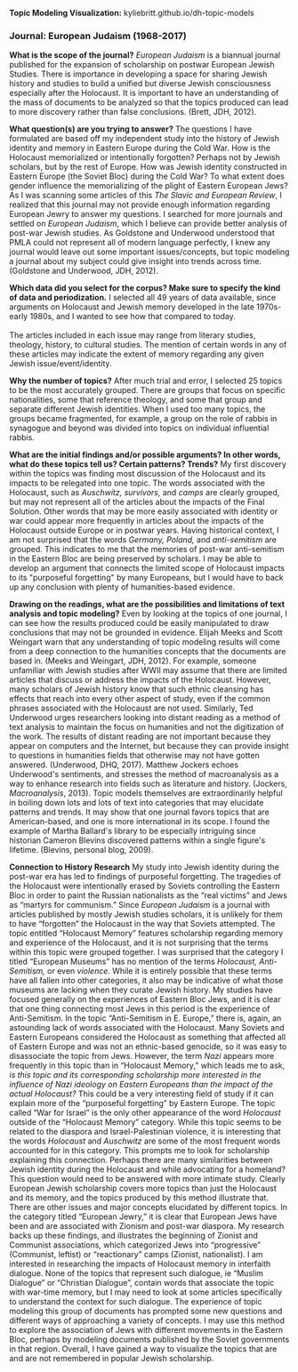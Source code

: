 **Topic Modeling Visualization:** kyliebritt.github.io/dh-topic-models

<h3>Journal: European Judaism (1968-2017)</h3>

**What is the scope of the journal?**
*European Judaism* is a biannual journal published for the expansion of scholarship on postwar European Jewish Studies. There is importance in developing a space for sharing Jewish history and studies to build a unified but diverse Jewish consciousness especially after the Holocaust. 
It is important to have an understanding of the mass of documents to be analyzed so that the topics produced can lead to more discovery rather than false conclusions. (Brett, JDH, 2012). 

**What question(s) are you trying to answer?**
The questions I have formulated are based off my independent study into the history of Jewish identity and memory in Eastern Europe during the Cold War. 
How is the Holocaust memorialized or intentionally forgotten? Perhaps not by Jewish scholars, but by the rest of Europe.
How was Jewish identity constructed in Eastern Europe (the Soviet Bloc) during the Cold War?
To what extent does gender influence the memorializing of the plight of Eastern European Jews?
As I was scanning some articles of this *The Slavic and European Review*, I realized that this journal may not provide enough information regarding European Jewry to answer my questions. I searched for more journals and settled on *European Judaism*, which I believe can provide better analysis of post-war Jewish studies. As Goldstone and Underwood understood that PMLA could not represent all of modern language perfectly, I knew any journal would leave out some important issues/concepts, but topic modeling a journal about my subject could give insight into trends across time. (Goldstone and Underwood, JDH, 2012).

**Which data did you select for the corpus? Make sure to specify the kind of data and periodization.**
I selected all 49 years of data available, since arguments on Holocaust and Jewish memory developed in the late 1970s- early 1980s, and I wanted to see how that compared to today.<br></br>
The articles included in each issue may range from literary studies, theology, history, to cultural studies. The mention of certain words in any of these articles may indicate the extent of memory regarding any given Jewish issue/event/identity. 

**Why the number of topics?**
After much trial and error, I selected 25 topics to be the most accurately grouped. There are groups that focus on specific nationalities, some that reference theology, and some that group and separate different Jewish identities. When I used too many topics, the groups became fragmented, for example, a group on the role of rabbis in synagogue and beyond was divided into topics on individual influential rabbis. 

**What are the initial findings and/or possible arguments? In other words, what do these topics tell us? Certain patterns? Trends?**
My first discovery within the topics was finding most discussion of the Holocaust and its impacts to be relegated into one topic. The words associated with the Holocaust, such as *Auschwitz, survivors,* and *camps* are clearly grouped, but may not represent all of the articles about the impacts of the Final Solution. Other words that may be more easily associated with identity or war could appear more frequently in articles about the impacts of the Holocaust outside Europe or in postwar years. 
Having historical context, I am not surprised that the words *Germany, Poland,* and *anti-semitism* are grouped. This indicates to me that the memories of post-war anti-semitism in the Eastern Bloc are being preserved by scholars. 
I may be able to develop an argument that connects the limited scope of Holocaust impacts to its "purposeful forgetting" by many Europeans, but I would have to back up any conclusion with plenty of humanities-based evidence. 

**Drawing on the readings, what are the possibilities and limitations of text analysis and topic modeling?**
Even by looking at the topics of one journal, I can see how the results produced could be easily manipulated to draw conclusions that may not be grounded in evidence. Elijah Meeks and Scott Weingart warn that any understanding of topic modeling results will come from a deep connection to the humanities concepts that the documents are based in. (Meeks and Weingart, JDH, 2012). For example, someone unfamiliar with Jewish studies after WWII may assume that there are limited articles that discuss or address the impacts of the Holocaust. However, many scholars of Jewish history know that such ethnic cleansing has effects that reach into every other aspect of study, even if the common phrases associated with the Holocaust are not used.
Similarly, Ted Underwood urges researchers looking into distant reading as a method of text analysis to maintain the focus on humanities and not the digitization of the work. The results of distant reading are not important because they appear on computers and the Internet, but because they can provide insight to questions in humanities fields that otherwise may not have gotten answered. (Underwood, DHQ, 2017).
Matthew Jockers echoes Underwood's sentiments, and stresses the method of macroanalysis as a way to enhance research into fields such as literature and history. (Jockers, *Macroanalysis*, 2013).
Topic models themselves are extraordinarily helpful in boiling down lots and lots of text into categories that may elucidate patterns and trends. It may show that one journal favors topics that are American-based, and one is more international in its scope. I found the example of Martha Ballard's library to be especially intriguing since historian Cameron Blevins discovered patterns within a single figure's lifetime. (Blevins, personal blog, 2009).

**Connection to History Research**
My study into Jewish identity during the post-war era has led to findings of purposeful forgetting. The tragedies of the Holocaust were intentionally erased by Soviets controlling the Eastern Bloc in order to paint the Russian nationalists as the “real victims” and Jews as “martyrs for communism.” Since *European Judaism* is a journal with articles published by mostly Jewish studies scholars, it is unlikely for them to have “forgotten” the Holocaust in the way that Soviets attempted. The topic entitled “Holocaust Memory” features scholarship regarding memory and experience of the Holocaust, and it is not surprising that the terms within this topic were grouped together. 
I was surprised that the category I titled “European Museums” has no mention of the terms *Holocaust, Anti-Semitism,* or even *violence.* While it is entirely possible that these terms have all fallen into other categories, it also may be indicative of what those museums are lacking when they curate Jewish history. 
My studies have focused generally on the experiences of Eastern Bloc Jews, and it is clear that one thing connecting most Jews in this period is the experience of Anti-Semitism. In the topic “Anti-Semitism in E. Europe,” there is, again, an astounding lack of words associated with the Holocaust. Many Soviets and Eastern Europeans considered the Holocaust as something that affected all of Eastern Europe and was not an ethnic-based genocide, so it was easy to disassociate the topic from Jews. However, the term *Nazi* appears more frequently in this topic than in “Holocaust Memory,” which leads me to ask, *is this topic and its corresponding scholarship more interested in the influence of Nazi ideology on Eastern Europeans than the impact of the actual Holocaust?* This could be a very interesting field of study if it can explain more of the “purposeful forgetting” by Eastern Europe. 
The topic called “War for Israel” is the only other appearance of the word *Holocaust* outside of the “Holocaust Memory” category. While this topic seems to be related to the diaspora and Israel-Palestinian violence, it is interesting that the words *Holocaust* and *Auschwitz* are some of the most frequent words accounted for in this category. This prompts me to look for scholarship explaining this connection. Perhaps there are many similarities between Jewish identity during the Holocaust and while advocating for a homeland? This question would need to be answered with more intimate study. 
Clearly European Jewish scholarship covers more topics than just the Holocaust and its memory, and the topics produced by this method illustrate that. There are other issues and major concepts elucidated by different topics. In the category titled “European Jewry,” it is clear that European Jews have been and are associated with Zionism and post-war diaspora. My research backs up these findings, and illustrates the beginning of Zionist and Communist associations, which categorized Jews into “progressive” (Communist, leftist) or “reactionary” camps (Zionist, nationalist). 
I am interested in researching the impacts of Holocaust memory in interfaith dialogue. None of the topics that represent such dialogue, ie “Muslim Dialogue” or “Christian Dialogue”, contain words that associate the topic with war-time memory, but I may need to look at some articles specifically to understand the context for such dialogue. 
The experience of topic modeling this group of documents has prompted some new questions and different ways of approaching a variety of concepts. I may use this method to explore the association of Jews with different movements in the Eastern Bloc, perhaps by modeling documents published by the Soviet governments in that region. Overall, I have gained a way to visualize the topics that are and are not remembered in popular Jewish scholarship. 
